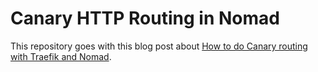 # Canary HTTP Routing in Nomad

This repository goes with this blog post about [How to do Canary routing with Traefik and Nomad](https://andydote.co.uk/2019/06/23/nomad-traefik-canary/).
